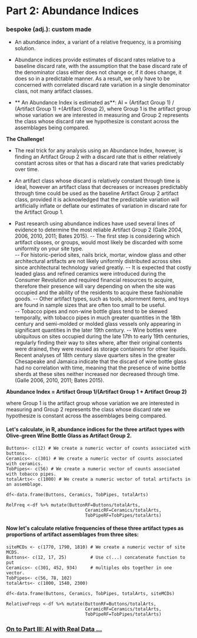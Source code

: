 # Part 2: Abundance Indices  
### bespoke (adj.): custom made
 
 * An abundance index, a variant of a relative frequency, is a promising solution.  
 
 * Abundance indices provide estimates of discard rates relative to a baseline discard rate, with the assumption that the base discard rate of the denominator class either does not change or, if it does change, it does so in a predictable manner. As a result, we only have to be concerned with correlated discard rate variation in a single denominator class, not many artifact classes.  
 
 * ** An Abundance Index is estimated as**: AI = (Artifact Group 1) / (Artifact Group 1) +(Artifact Group 2), where Group 1 is the artifact group whose variation we are interested in measuring and Group 2 represents the class whose discard rate we hypothesize is constant across the assemblages being compared.  

**The Challenge!**

* The real trick for any analysis using an Abundance Index, however, is finding an Artifact Group 2 with a discard rate that is either relatively constant across sites or that has a discard rate that varies predictably over time. 

* An artifact class whose discard is relatively constant through time is ideal, however an artifact class that decreases or increases predictably through time could be used as the baseline Artifact Group 2 artifact class, provided it is acknowledged that the predictable variation will artificially inflate or deflate our estimates of variation in discard rate for the Artifact Group 1. 

* Past research using abundance indices have used several lines of evidence to determine the most reliable Artifact Group 2 (Galle 2004, 2006, 2010, 2011; Bates 2015).
    -- The first step is considering which artifact classes, or groups, would most likely be discarded with some uniformity on your site type.  
    -- For historic-period sites, nails brick, mortar, window glass and other architectural artifacts are not likely uniformly distributed across sites since architectural            technology varied greatly. 
    -- It is expected that costly leaded glass and refined ceramics were introduced during the Consumer Revolution and required financial resources to acquire, therefore their        presence will vary depending on when the site was occupied and the ability of the residents to acquire these fashionable goods. 
    -- Other artifact types, such as tools, adornment items, and toys are found in sample sizes that are often too small to be useful.  
    -- Tobacco pipes and non-wine bottle glass tend to be skewed temporally, with tobacco pipes in much greater quantities in the 18th century and semi-molded or molded glass          vessels only appearing in significant quantities in the later 19th century. 
    -- Wine bottles were ubiquitous on sites occupied during the late 17th to early 19th centuries, regularly finding their way to sites where, after their original contents          were drained, they were reused as storage containers for other liquids. Recent analyses of 18th century slave quarters sites in the greater Chesapeake and Jamaica              indicate that the discard of wine bottle glass had no correlation with time, meaning that the presence of wine bottle sherds at these sites neither increased nor                decreased through time. (Galle 2006, 2010, 2011; Bates 2015). 


**Abundance Index = Artifact Group 1/(Artifact Group 1 + Artifact Group 2)**

where Group 1 is the artifact group whose variation we are interested in measuring and Group 2 represents the class whose discard rate we hypothesize is constant across the assemblages being compared.

#### Let's calculate, in R, abundance indices for the three artifact types with Olive-green Wine Bottle Glass as Artifact Group 2.

```
Buttons<- c(12) # We create a numeric vector of counts associated with buttons.
Ceramics<- c(301) # We create a numeric vector of counts associated with ceramics.
TobPipes<- c(56) # We create a numeric vector of counts associated with tobacco pipes.
totalArts<- c(1000) # We create a numeric vector of total artifacts in an assemblage.
```

``` df<-data.frame(Buttons, Ceramics, TobPipes, totalArts) ```
  
``` 
RelFreq <-df %>% mutate(ButtonRF=Buttons/totalArts,
                              CeramicRF=Ceramics/totalArts,
                              TobPipeRF=TobPipes/totalArts) 
```

#### Now let's calculate relative frequencies of these three artifact types as proportions of artifact assemblages from three sites:
```
siteMCDs <- c(1770, 1790, 1810) # We create a numeric vector of site MCDS.
Buttons<- c(12, 17, 25)         # Use c(...) concatenate function to put 
Ceramics<- c(301, 452, 934)     # multiples obs together in one vector.
TobPipes<- c(56, 78, 102) 
totalArts<- c(1000, 1540, 2300) 
```

``` df<-data.frame(Buttons, Ceramics, TobPipes, totalArts, siteMCDs) ```
  
```
RelativeFreqs <-df %>% mutate(ButtonRF=Buttons/totalArts,
                              CeramicRF=Ceramics/totalArts,
                              TobPipeRF=TobPipes/totalArts)
 ```



### [On to Part III: AI with Real Data ...](https://github.com/DAACS-Research-Consortium/DAACS-Open-Academy/blob/main/FSS2021/Workshop6/Part_III.md)


